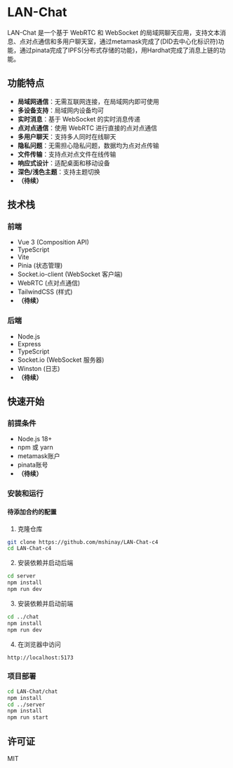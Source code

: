 # LAN-Chat

LAN-Chat 是一个基于 WebRTC 和 WebSocket 的局域网聊天应用，支持文本消息、点对点通信和多用户聊天室，通过metamask完成了(DID去中心化标识符)功能，通过pinata完成了IPFS(分布式存储的功能)，用Hardhat完成了消息上链的功能。

## 功能特点

- **局域网通信**：无需互联网连接，在局域网内即可使用
- **多设备支持**：局域网内设备均可
- **实时消息**：基于 WebSocket 的实时消息传递
- **点对点通信**：使用 WebRTC 进行直接的点对点通信
- **多用户聊天**：支持多人同时在线聊天
- **隐私问题**：无需担心隐私问题，数据均为点对点传输
- **文件传输**：支持点对点文件在线传输
- **响应式设计**：适配桌面和移动设备
- **深色/浅色主题**：支持主题切换
- **（待续）**

## 技术栈

### 前端

- Vue 3 (Composition API)
- TypeScript
- Vite
- Pinia (状态管理)
- Socket.io-client (WebSocket 客户端)
- WebRTC (点对点通信)
- TailwindCSS (样式)
- **（待续）**

### 后端

- Node.js
- Express
- TypeScript
- Socket.io (WebSocket 服务器)
- Winston (日志)
- **（待续）**

## 快速开始

### 前提条件

- Node.js 18+
- npm 或 yarn
- metamask账户
- pinata账号
- **（待续）**

### 安装和运行

#### 待添加合约的配置

1. 克隆仓库

```bash
git clone https://github.com/mshinay/LAN-Chat-c4
cd LAN-Chat-c4
```

2. 安装依赖并启动后端

```bash
cd server
npm install
npm run dev
```

3. 安装依赖并启动前端

```bash
cd ../chat
npm install
npm run dev
```

4. 在浏览器中访问

```
http://localhost:5173
```

### 项目部署

```bash
cd LAN-Chat/chat
npm install
cd ../server
npm install
npm run start
```

## 许可证

MIT
